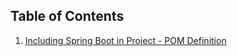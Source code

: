 ## Table of Contents

1. [Including Spring Boot in Project - POM Definition](/including-spring-boot.md)
